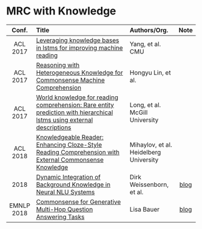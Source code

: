 # MRC with Knowledge

| Conf.   | Title | Authors/Org. | Note |
| :-----: | :--- | :----------- | :---:|
| ACL<br>2017   | [Leveraging knowledge bases in lstms for improving machine reading](https://doi.org/10.18653/v1/P17-1132)   | Yang, et al.<br>CMU | |
| ACL<br>2017 | [Reasoning with Heterogeneous Knowledge for Commonsense Machine Comprehension](https://www.aclweb.org/anthology/D17-1216) | Hongyu Lin, et al. | | 
| ACL<br>2017   | [World knowledge for reading comprehension: Rare entity prediction with hierarchical lstms using external descriptions](http://www.aclweb.org/anthology/D17-1086)  | Long, et al.<br>McGill University| |
| ACL<br>2018   | [Knowledgeable Reader: Enhancing Cloze-Style Reading Comprehension with External Commonsense Knowledge](http://aclweb.org/anthology/P18-1076)  | Mihaylov, et al.<br>Heidelberg University   |  |
| 2018 | [Dynamic Integration of Background Knowledge in Neural NLU Systems](https://arxiv.org/pdf/1706.02596.pdf) | Dirk Weissenborn, et al. | [blog](http://xingluxi.github.io/2019/03/06/paper-2018-refinewordemb/) |
| EMNLP<br>2018 | [Commonsense for Generative Multi-Hop Question Answering Tasks](http://aclweb.org/anthology/D18-1454) | Lisa Bauer | [blog](http://xingluxi.github.io/2019/02/21/paper-emnlp2018-mhpgm/) |
